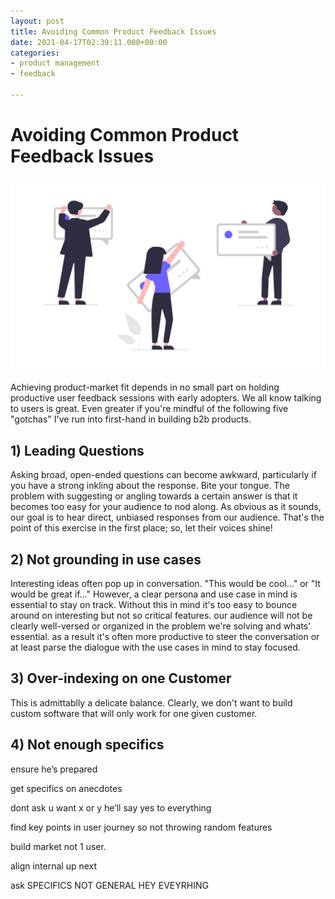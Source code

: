 ```yaml
---
layout: post
title: Avoiding Common Product Feedback Issues
date: 2021-04-17T02:39:11.000+00:00
categories:
- product management
- feedback

---
```

# Avoiding Common Product Feedback Issues

![Cover](/assets/workcover.png)

Achieving product-market fit depends in no small part on holding productive user feedback sessions with early adopters. We all know talking to users is great. Even greater if you're mindful of the following five "gotchas" I've run into first-hand in building b2b products.

## 1) Leading Questions

Asking broad, open-ended questions can become awkward, particularly if you have a strong inkling about the response. Bite your tongue. The problem with suggesting or angling towards a certain answer is that it becomes too easy for your audience to nod along. As obvious as it sounds, our goal is to hear direct, unbiased responses from our audience. That's the point of this exercise in the first place; so, let their voices shine!

## 2) Not grounding in use cases

Interesting ideas often pop up in conversation. "This would be cool..." or "It would be great if..." However, a clear persona and use case in mind is essential to stay on track. Without this in mind it's too easy to bounce around on interesting but not so critical features. our audience will not be clearly well-versed or organized in the problem we're solving and whats' essential. as a result it's often more productive to steer the conversation or at least parse the dialogue with the use cases in mind to stay focused.  

## 3) Over-indexing on one Customer

This is admittablly a delicate balance. Clearly, we don't want to build custom software that will only work for one given customer. 

## 4) Not enough specifics

ensure he’s prepared

get specifics on anecdotes

dont ask u want x or y he’ll say yes to everything

find key points in user journey so not throwing random features

build market not 1 user.

align internal up next

ask SPECIFICS NOT GENERAL HEY EVEYRHING